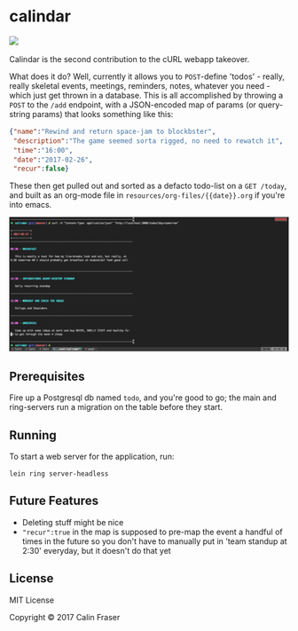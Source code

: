 # calindar

![](http://i.imgur.com/a8OU84y.jpg)

Calindar is the second contribution to the cURL webapp takeover.

What does it do? Well, currently it allows you to ```POST```-define 'todos' - really, really skeletal events, meetings, reminders, notes, 
whatever you need - which just get thrown in a database.
This is all accomplished by throwing a ```POST``` to the ```/add``` endpoint, with a JSON-encoded map of params (or query-string params) that looks something like this:

```json
{"name":"Rewind and return space-jam to blockbster",
 "description":"The game seemed sorta rigged, no need to rewatch it",
 "time":"16:00",
 "date":"2017-02-26",
 "recur":false}
```

These then get pulled out and sorted as a defacto todo-list on a ```GET /today```, and built as an org-mode file in ```resources/org-files/{{date}}.org``` if you're into emacs.

![](resources/public/calindar_terminal.png)

## Prerequisites

Fire up a Postgresql db named `todo`, and you're good to go; the main and ring-servers run a migration on the table before they start.

## Running

To start a web server for the application, run:

    lein ring server-headless

## Future Features

- Deleting stuff might be nice
- ```"recur":true``` in the map is supposed to pre-map the event a handful of times in the future so you don't have to manually put in 'team standup at 2:30' everyday, but it doesn't do that yet

## License

MIT License

Copyright © 2017 Calin Fraser
